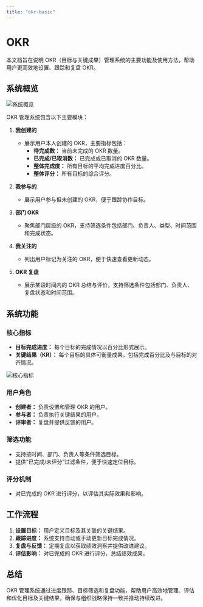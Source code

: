 ```yaml
---
title: "okr-basic"
---
```


# OKR

本文档旨在说明 OKR（目标与关键成果）管理系统的主要功能及使用方法，帮助用户更高效地设置、跟踪和复盘 OKR。

## 系统概览

![系统概览](/images/okr_pic_1.png)

OKR 管理系统包含以下主要模块：

1. **我创建的**  
   - 展示用户本人创建的 OKR，主要指标包括：
     - **待完成数：** 当前未完成的 OKR 数量。  
     - **已完成/已取消数：** 已完成或已取消的 OKR 数量。  
     - **整体完成度：** 所有目标的平均完成进度百分比。  
     - **整体评分：** 所有目标的综合评分。  

2. **我参与的**  
   - 展示用户参与但未创建的 OKR，便于跟踪协作目标。

3. **部门 OKR**  
   - 聚焦部门层级的 OKR，支持筛选条件包括部门、负责人、类型、时间范围和完成状态。

4. **我关注的**  
   - 列出用户标记为关注的 OKR，便于快速查看更新动态。

5. **OKR 复盘**  
   - 展示某段时间内的 OKR 总结与评价，支持筛选条件包括部门、负责人、复盘状态和时间范围。


## 系统功能

### 核心指标
- **目标完成进度：** 每个目标的完成情况以百分比形式展示。  
- **关键结果（KR）：** 每个目标的具体可衡量成果，包括完成百分比及与目标的对齐情况。

![核心指标](/images/okr_pic_2.png)

### 用户角色
- **创建者：** 负责设置和管理 OKR 的用户。  
- **参与者：** 负责执行关键结果的用户。  
- **评审者：** 复盘并提供反馈的用户。

### 筛选功能
- 支持按时间、部门、负责人等条件筛选目标。  
- 提供“已完成/未评分”过滤条件，便于快速定位目标。

### 评分机制
- 对已完成的 OKR 进行评分，以评估其实际效果和影响。


## 工作流程

1. **设置目标：** 用户定义目标及其关联的关键结果。  
2. **跟踪进度：** 系统支持自动或手动更新目标完成情况。  
3. **复盘与反馈：** 定期复盘以获取绩效洞察并提供改进建议。  
4. **评估影响：** 对已完成的 OKR 进行评分，总结绩效成果。


## 总结

OKR 管理系统通过进度跟踪、目标筛选和复盘功能，帮助用户高效地管理、评估和优化目标及关键结果，确保与组织战略保持一致并推动持续改进。